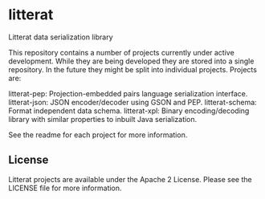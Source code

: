 # litterat
Litterat data serialization library

This repository contains a number of projects currently under active development. While they are being developed they are stored into a single repository. In the future they might be split into individual projects. Projects are:

litterat-pep: Projection-embedded pairs language serialization interface.
litterat-json: JSON encoder/decoder using GSON and PEP.
litterat-schema: Format independent data schema.
litterat-xpl: Binary encoding/decoding library with similar properties to inbuilt Java serialization.

See the readme for each project for more information.

## License

Litterat projects are available under the Apache 2 License. Please see the LICENSE file for more information.



